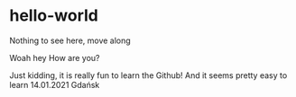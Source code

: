# hello-world
Nothing to see here, move along



Woah hey
How are you?

Just kidding, it is really fun to learn the Github! And it seems pretty easy to learn
14.01.2021 Gdańsk
